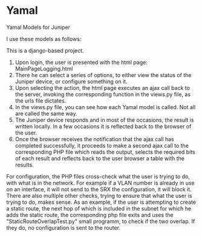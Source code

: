 # Yamal
Yamal Models for Juniper

I use these models as follows:

This is a django-based project.

1. Upon login, the user is presented with the html page: MainPageLogging.html
2. There he can select a series of options, to either view the status of the Juniper device, or configure something on it.
3. Upon selecting the action, the html page executes an ajax call back to the server, invoking the corresponding function in the views.py    file, as the urls file dictates.
4. In the views.py file, you can see how each Yamal model is called. Not all are called the same way.
5. The Juniper device responds and in most of the occasions, the result is written locally. In a few occasions it is reflected back to the    browser of the user.
6. Once the browser receives the notification that the ajax call has completed successfully, it proceeds to make a second ajax call to the    corresponding PHP file which reads the output, selects the required bits of each result and reflects back to the user browser a table      with the results. 


For configuration, the PHP files cross-check what the user is trying to do, with what is in the network. For example if a VLAN number is already in use on an interface, it will not send to the SRX the configuration, it will block it. There are also multiple other checks, trying to ensure that what the user is trying to do, makes sense. As an example, if the user is attempting to create a static route, the next hop of which is included in the subnet for which he adds the static route, the corresponding php file exits and uses the "StaticRouteOverlapTest.py" small programm, to check if the two overlap. If they do, no configuration is sent to the router.


